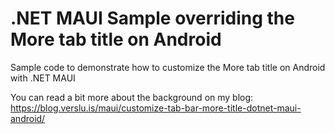 # .NET MAUI Sample overriding the More tab title on Android
Sample code to demonstrate how to customize the More tab title on Android with .NET MAUI

You can read a bit more about the background on my blog: https://blog.verslu.is/maui/customize-tab-bar-more-title-dotnet-maui-android/
